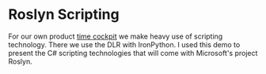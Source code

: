 # Roslyn Scripting 

For our own product [time cockpit](http://www.timecockpit.com) we make heavy use of scripting technology.
There we use the DLR with IronPython. I used this demo to present the C# scripting technologies that
will come with Microsoft's project Roslyn.
